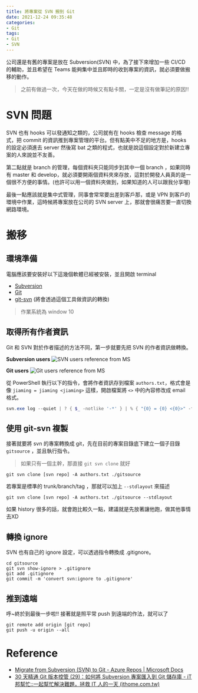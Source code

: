 ```yaml
---
title: 將專案從 SVN 搬到 Git
date: 2021-12-24 09:35:48
categories:
- Git
tags:
- Git
- SVN
---
```


公司還是有舊的專案是放在 Subversion(SVN) 中，為了接下來增加一些 CI/CD 的輔助，並且希望在 Teams 能夠集中並且即時的收到專案的資訊，就必須要做搬移的動作。

> 之前有做過一次，今天在做的時候又有點卡關，一定是沒有做筆記的原因!! 

<!-- more -->

# SVN 問題

SVN 也有 hooks 可以發通知之類的，公司就有在 hooks 檢查 message 的格式，把 commit 的資訊推到專案管理的平台。但有點美中不足的地方是，hooks 的設定必須進去 server 然後寫 bat 之類的程式，也就是說這個設定對於新建立專案的人來說並不友善。

第二點就是 branch 的管理，每個資料夾只能同步到其中一個 branch ，如果同時有 master 和 develop，就必須要開兩個資料夾來存放，這對於開發人員真的是一個很不方便的事情。(也許可以用一個資料夾做到，如果知道的人可以跟我分享喔)

最後一點應該就是集中式管理，同事會常常要出差到客戶那，或是 VPN 到客戶的環境中作業，這時候將專案放在公司的 SVN server 上，那就會很痛苦要一直切換網路環境。

# 搬移

## 環境準備

電腦應該要安裝好以下這幾個軟體已經被安裝，並且開啟 terminal

* [Subversion](https://subversion.apache.org/packages.html)
* [Git](https://git-for-windows.github.io/)
* [git-svn](https://www.kernel.org/pub/software/scm/git/docs/git-svn.html) (將會透過這個工具做資訊的轉換)

> 作業系統為 window  10

## 取得所有作者資訊

Git 和 SVN 對於作者描述的方法不同，第一步就要先把 SVN 的作者資訊做轉換。

**Subversion users**
![SVN users reference from MS](https://docs.microsoft.com/en-us/azure/devops/repos/git/media/perform-migration-from-svn-to-git/svn-log.png?view=azure-devops)

**Git users**
![Git users reference from MS](https://docs.microsoft.com/en-us/azure/devops/repos/git/media/perform-migration-from-svn-to-git/git-log.png?view=azure-devops)

從 PowerShell 執行以下的指令，會將作者資訊存到檔案 `authors.txt`，格式會是像 `jiaming = jiaming <jiaming>` 這樣，開啟檔案將 `<>` 中的內容修改成 email 格式。

```powershell
svn.exe log --quiet | ? { $_ -notlike '-*' } | % { "{0} = {0} <{0}>" -f ($_ -split ' \| ')[1] } | Select-Object -Unique | Out-File 'authors.txt'
```

## 使用 git-svn 複製

接著就要將 svn 的專案轉換成 git，先在目前的專案目錄底下建立一個子目錄 `gitsource` ，並且執行指令。

> 如果只有一個主幹，那直接 `git svn clone` 就好

```shell
git svn clone [svn repo] -A authors.txt ./gitsource
```

若專案是標準的 trunk/branch/tag ，那就可以加上 `--stdlayout` 來描述

```shell
git svn clone [svn repo] -A authors.txt ./gitsource --stdlayout
```

如果 history 很多的話，就會跑比較久一點，建議就是先放著讓他跑，做其他事情去XD

## 轉換 ignore

SVN 也有自己的 ignore 設定，可以透過指令轉換成 .gitignore。

```shell
cd gitsource
git svn show-ignore > .gitignore
git add .gitignore
git commit -m 'convert svn:ignore to .gitignore'
```

## 推到遠端

呼~終於到最後一步啦!! 接著就是照平常 push 到遠端的作法，就可以了

```shell
git remote add origin [git repo]
git push -u origin --all
```

# Reference

* [Migrate from Subversion (SVN) to Git - Azure Repos | Microsoft Docs](https://docs.microsoft.com/en-us/azure/devops/repos/git/perform-migration-from-svn-to-git?view=azure-devops)
* [30 天精通 Git 版本控管 (29)：如何將 Subversion 專案匯入到 Git 儲存庫 - iT 邦幫忙::一起幫忙解決難題，拯救 IT 人的一天 (ithome.com.tw)](https://ithelp.ithome.com.tw/articles/10140481)
